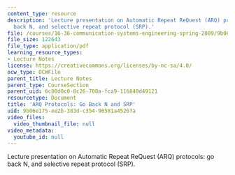 ```yaml
---
content_type: resource
description: 'Lecture presentation on Automatic Repeat ReQuest (ARQ) protocols: go
  back N, and selective repeat protocol (SRP).'
file: /courses/16-36-communication-systems-engineering-spring-2009/9b06e175ee2b383dc35490581a45267a_MIT16_36s09_lec18.pdf
file_size: 122643
file_type: application/pdf
learning_resource_types:
- Lecture Notes
license: https://creativecommons.org/licenses/by-nc-sa/4.0/
ocw_type: OCWFile
parent_title: Lecture Notes
parent_type: CourseSection
parent_uid: 6c00d0c0-8c26-700a-fca9-116840d49121
resourcetype: Document
title: 'ARQ Protocols: Go Back N and SRP'
uid: 9b06e175-ee2b-383d-c354-90581a45267a
video_files:
  video_thumbnail_file: null
video_metadata:
  youtube_id: null
---
```

Lecture presentation on Automatic Repeat ReQuest (ARQ) protocols: go back N, and selective repeat protocol (SRP).